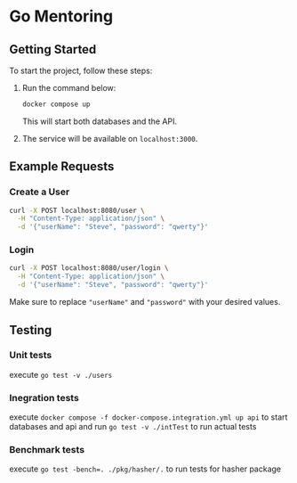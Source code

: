 # Go Mentoring

## Getting Started

To start the project, follow these steps:

1. Run the command below:

    ```bash
    docker compose up
    ```

    This will start both databases and the API.

2. The service will be available on `localhost:3000`.

## Example Requests

### Create a User

```bash
curl -X POST localhost:8080/user \
  -H "Content-Type: application/json" \
  -d '{"userName": "Steve", "password": "qwerty"}'
```

### Login

```bash
curl -X POST localhost:8080/user/login \
  -H "Content-Type: application/json" \
  -d '{"userName": "Steve", "password": "qwerty"}'
``` 

Make sure to replace `"userName"` and `"password"` with your desired values.

## Testing
### Unit tests
execute `go test -v ./users`

### Inegration tests
execute `docker compose -f docker-compose.integration.yml up api` to start databases and api
and run `go test -v ./intTest` to run actual tests

### Benchmark tests
execute `go test -bench=. ./pkg/hasher/.` to run tests for hasher package
